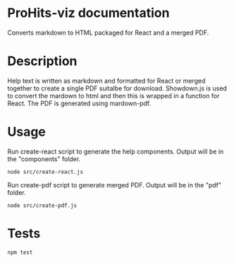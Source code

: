 # ProHits-viz documentation

Converts markdown to  HTML packaged for React and a merged PDF.

# Description

Help text is written as markdown and formatted for React or merged together
to create a single PDF suitalbe for download. Showdown.js is used to convert
the mardown to html and then this is wrapped in a function for React. The
PDF is generated using mardown-pdf.

# Usage

Run create-react script to generate the help components. Output will be in the
"components" folder.

`node src/create-react.js`

Run create-pdf script to generate merged PDF. Output will be in the
"pdf" folder.

`node src/create-pdf.js`

# Tests

`npm test`
